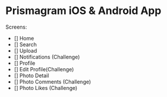 # Prismagram iOS & Android App

Screens:

-   [] Home
-   [] Search
-   [] Upload
-   [] Notifications (Challenge)
-   [] Profile
-   [] Edit Profile(Challenge)
-   [] Photo Detail
-   [] Photo Comments (Challenge)
-   [] Photo Likes (Challenge)
